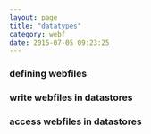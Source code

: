 ```yaml
---
layout: page
title: "datatypes"
category: webf
date: 2015-07-05 09:23:25
---
```


### defining webfiles

### write webfiles in datastores

### access webfiles in datastores

